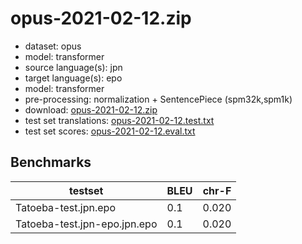 # opus-2021-02-12.zip

* dataset: opus
* model: transformer
* source language(s): jpn
* target language(s): epo
* model: transformer
* pre-processing: normalization + SentencePiece (spm32k,spm1k)
* download: [opus-2021-02-12.zip](https://object.pouta.csc.fi/Tatoeba-MT-models/jpn-epo/opus-2021-02-12.zip)
* test set translations: [opus-2021-02-12.test.txt](https://object.pouta.csc.fi/Tatoeba-MT-models/jpn-epo/opus-2021-02-12.test.txt)
* test set scores: [opus-2021-02-12.eval.txt](https://object.pouta.csc.fi/Tatoeba-MT-models/jpn-epo/opus-2021-02-12.eval.txt)

## Benchmarks

| testset               | BLEU  | chr-F |
|-----------------------|-------|-------|
| Tatoeba-test.jpn.epo 	| 0.1 	| 0.020 |
| Tatoeba-test.jpn-epo.jpn.epo 	| 0.1 	| 0.020 |

